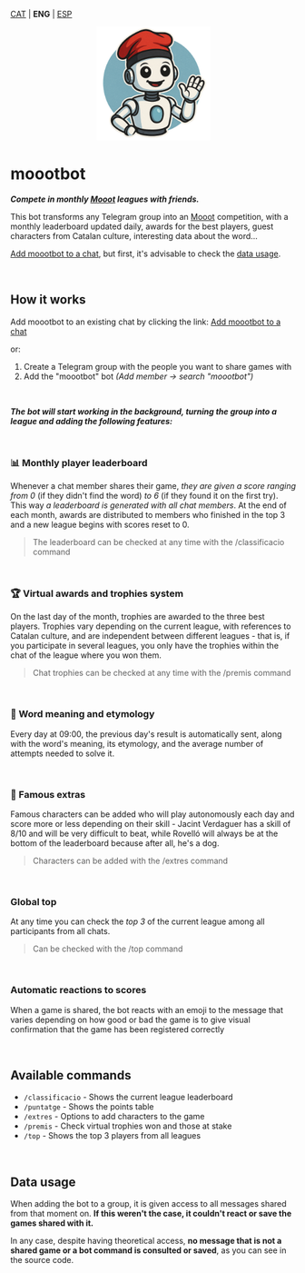 <a id="translations"></a>
[CAT](/README.md) | **ENG** | [ESP](/docs/es/README.md)

<div align="center">
  <img width="200" src="https://raw.githubusercontent.com/GerardEst/moootbot/5f67d158453d6adbf42446fc138680f4f1f431c6/docs/moootbot_profile.png" alt="Foto de perfil de moootbot">
</div>

# moootbot

**_Compete in monthly [Mooot](https://mooot.cat) leagues with friends._**

This bot transforms any Telegram group into an [Mooot](https://mooot.cat) competition, with a monthly leaderboard updated daily, awards for the best players, guest characters from Catalan culture, interesting data about the word...

[Add moootbot to a chat](https://t.me/moootbot?startgroup=true), but first, it's advisable to check the [data usage](#data-usage).

<br>

## How it works

Add moootbot to an existing chat by clicking the link: [Add moootbot to a chat](https://t.me/moootbot?startgroup=true)

or:

1. Create a Telegram group with the people you want to share games with
2. Add the "moootbot" bot _(Add member -> search "moootbot")_

<br>

**_The bot will start working in the background, turning the group into a league and adding the following features:_**

<br>

### 📊 Monthly player leaderboard

Whenever a chat member shares their game, _they are given a score ranging from 0_ (if they didn't find the word) _to 6_ (if they found it on the first try). This way _a leaderboard is generated with all chat members_. At the end of each month, awards are distributed to members who finished in the top 3 and a new league begins with scores reset to 0.

> The leaderboard can be checked at any time with the /classificacio command

<br>

### 🏆 Virtual awards and trophies system

On the last day of the month, trophies are awarded to the three best players. Trophies vary depending on the current league, with references to Catalan culture, and are independent between different leagues - that is, if you participate in several leagues, you only have the trophies within the chat of the league where you won them.

> Chat trophies can be checked at any time with the /premis command

<br>

### 📖 Word meaning and etymology

Every day at 09:00, the previous day's result is automatically sent, along with the word's meaning, its etymology, and the average number of attempts needed to solve it.

<br>

### 🥸 Famous extras

Famous characters can be added who will play autonomously each day and score more or less depending on their skill - Jacint Verdaguer has a skill of 8/10 and will be very difficult to beat, while Rovelló will always be at the bottom of the leaderboard because after all, he's a dog.

> Characters can be added with the /extres command

<br>

### Global top

At any time you can check the _top 3_ of the current league among all participants from all chats.

> Can be checked with the /top command

<br>

### Automatic reactions to scores

When a game is shared, the bot reacts with an emoji to the message that varies depending on how good or bad the game is to give visual confirmation that the game has been registered correctly

<br>

## Available commands

- `/classificacio` - Shows the current league leaderboard
- `/puntatge` - Shows the points table
- `/extres` - Options to add characters to the game
- `/premis` - Check virtual trophies won and those at stake
- `/top` - Shows the top 3 players from all leagues

<br>

## Data usage

When adding the bot to a group, it is given access to all messages shared from that moment on. **If this weren't the case, it couldn't react or save the games shared with it.**

In any case, despite having theoretical access, **no message that is not a shared game or a bot command is consulted or saved**, as you can see in the source code.
